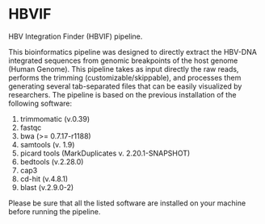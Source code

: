 # HBVIF
HBV Integration Finder (HBVIF) pipeline.

This bioinformatics pipeline was designed to directly extract the HBV-DNA integrated sequences from genomic breakpoints of the host genome (Human Genome).
This pipeline takes as input directly the raw reads, performs the trimming (customizable/skippable), and processes them generating several tab-separated files that can be easily visualized by researchers.
The pipeline is based on the previous installation of the following software:
1) trimmomatic (v.0.39)
2) fastqc
3) bwa (>= 0.7.17-r1188)
4) samtools (v. 1.9)
5) picard tools (MarkDuplicates v. 2.20.1-SNAPSHOT)
6) bedtools (v.2.28.0)
7) cap3
8) cd-hit (v.4.8.1)
9) blast (v.2.9.0-2)

Please be sure that all the listed software are installed on your machine before running the pipeline.
